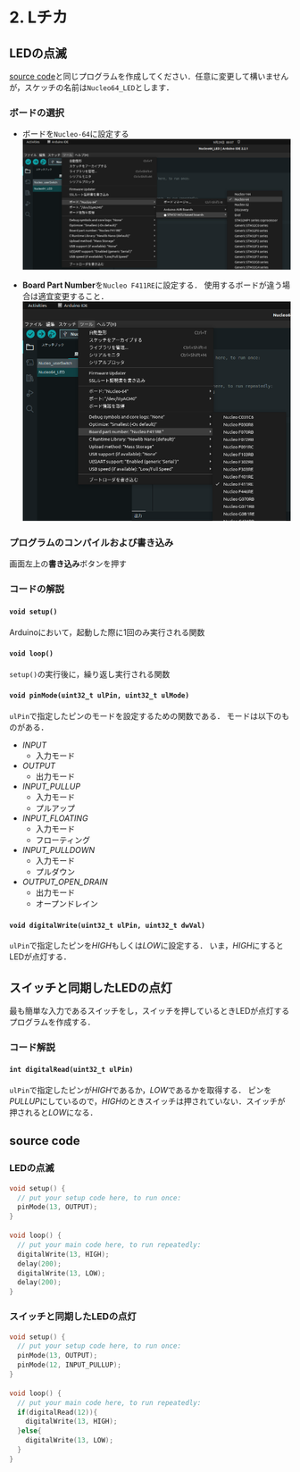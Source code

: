 # 2. Lチカ
## LEDの点滅 
[source code](#source-code)と同じプログラムを作成してください．任意に変更して構いませんが，スケッチの名前は`Nucleo64_LED`とします．

### ボードの選択
- ボードを`Nucleo-64`に設定する
![](res/boardSelection.png)

- **Board Part Number**を`Nucleo F411RE`に設定する．
使用するボードが違う場合は適宜変更すること．
![](res/boardPartNumber.png)

### プログラムのコンパイルおよび書き込み
画面左上の**書き込み**ボタンを押す

### コードの解説
#### `void setup()`
Arduinoにおいて，起動した際に1回のみ実行される関数
#### `void loop()`
`setup()`の実行後に，繰り返し実行される関数
#### `void pinMode(uint32_t ulPin, uint32_t ulMode)`
`ulPin`で指定したピンのモードを設定するための関数である．
モードは以下のものがある．

- *INPUT* 
    - 入力モード
- *OUTPUT*
    - 出力モード
- *INPUT_PULLUP*
    - 入力モード
    - プルアップ　
- *INPUT_FLOATING*
    - 入力モード
    - フローティング
- *INPUT_PULLDOWN*
    - 入力モード
    - プルダウン
- *OUTPUT_OPEN_DRAIN*
    - 出力モード
    - オープンドレイン
        
#### `void digitalWrite(uint32_t ulPin, uint32_t dwVal)`
`ulPin`で指定したピンを*HIGH*もしくは*LOW*に設定する．
いま，*HIGH*にするとLEDが点灯する．

## スイッチと同期したLEDの点灯
最も簡単な入力であるスイッチをし，スイッチを押しているときLEDが点灯するプログラムを作成する．

### コード解説
#### `int digitalRead(uint32_t ulPin)`
`ulPin`で指定したピンが*HIGH*であるか，*LOW*であるかを取得する．
ピンを*PULLUP*にしているので，*HIGH*のときスイッチは押されていない．スイッチが押されると*LOW*になる．


## source code
### LEDの点滅
``` c++ 
void setup() {
  // put your setup code here, to run once:
  pinMode(13, OUTPUT);
}

void loop() {
  // put your main code here, to run repeatedly:
  digitalWrite(13, HIGH);
  delay(200);
  digitalWrite(13, LOW);
  delay(200);
}
```
### スイッチと同期したLEDの点灯
```c++
void setup() {
  // put your setup code here, to run once:
  pinMode(13, OUTPUT);
  pinMode(12, INPUT_PULLUP);
}

void loop() {
  // put your main code here, to run repeatedly:
  if(digitalRead(12)){
    digitalWrite(13, HIGH);
  }else{
    digitalWrite(13, LOW);
  }
}
```
